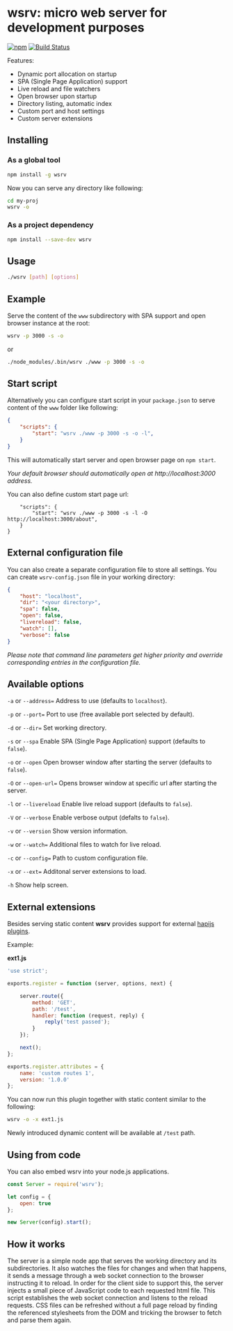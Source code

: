 # wsrv: micro web server for development purposes

[![npm](https://img.shields.io/npm/v/wsrv.svg?maxAge=2592000)](https://www.npmjs.com/package/wsrv)
[![Build Status](https://travis-ci.org/DenisVuyka/wsrv.svg?branch=master)](https://travis-ci.org/DenisVuyka/wsrv)

Features:

- Dynamic port allocation on startup
- SPA (Single Page Application) support
- Live reload and file watchers
- Open browser upon startup
- Directory listing, automatic index
- Custom port and host settings
- Custom server extensions

## Installing

### As a global tool

```sh
npm install -g wsrv
```

Now you can serve any directory like following:

```sh
cd my-proj
wsrv -o
```

### As a project dependency

```sh
npm install --save-dev wsrv
```

## Usage

```sh
./wsrv [path] [options]
```

## Example

Serve the content of the `www` subdirectory with SPA support and open browser
instance at the root:

```sh
wsrv -p 3000 -s -o
```

or

```sh
./node_modules/.bin/wsrv ./www -p 3000 -s -o
```

## Start script

Alternatively you can configure start script in your `package.json` to serve
content of the `www` folder like following:

```json
{
    "scripts": {
        "start": "wsrv ./www -p 3000 -s -o -l",
    }
}
```

This will automatically start server and open browser page on `npm start`.

*Your default browser should automatically open at http://localhost:3000 address.*

You can also define custom start page url:

```json{
    "scripts": {
        "start": "wsrv ./www -p 3000 -s -l -O http://localhost:3000/about",
    }
}
```

## External configuration file

You can also create a separate configuration file to store all settings.
You can create `wsrv-config.json` file in your working directory:

```json
{
    "host": "localhost",
    "dir": "<your directory>",
    "spa": false,
    "open": false,
    "livereload": false,
    "watch": [],
    "verbose": false
}
```

_Please note that command line parameters get higher priority and override
corresponding entries in the configuration file._

## Available options

`-a` or `--address=` Address to use (defaults to `localhost`).

`-p` or `--port=` Port to use (free available port selected by default).

`-d` or `--dir=` Set working directory.

`-s` or `--spa` Enable SPA (Single Page Application) support (defaults to `false`).

`-o` or `--open` Open browser window after starting the server (defaults to `false`).

`-O` or `--open-url=` Opens browser window at specific url after starting the server.

`-l` or `--livereload` Enable live reload support (defaults to `false`).

`-V` or `--verbose` Enable verbose output (defalts to `false`).

`-v` or `--version` Show version information.

`-w` or `--watch=` Additional files to watch for live reload.

`-c` or `--config=` Path to custom configuration file.

`-x` or `--ext=` Additonal server extensions to load.

`-h` Show help screen.

## External extensions

Besides serving static content **wsrv** provides support for external
[hapijs plugins](http://hapijs.com/tutorials/plugins).

Example:

**ext1.js**

```js
'use strict';

exports.register = function (server, options, next) {

    server.route({
        method: 'GET',
        path: '/test',
        handler: function (request, reply) {
            reply('test passed');
        }
    });

    next();
};

exports.register.attributes = {
    name: 'custom routes 1',
    version: '1.0.0'
};
```

You can now run this plugin together with static content similar to the following:

```sh
wsrv -o -x ext1.js
```

Newly introduced dynamic content will be available at `/test` path.

## Using from code

You can also embed wsrv into your node.js applications.

```javascript
const Server = require('wsrv');

let config = {
    open: true
};

new Server(config).start();
```

## How it works

The server is a simple node app that serves the working directory and its subdirectories.
It also watches the files for changes and when that happens,
it sends a message through a web socket connection to the browser instructing it to reload.
In order for the client side to support this, the server injects a small piece of
JavaScript code to each requested html file. This script establishes the web socket
connection and listens to the reload requests.
CSS files can be refreshed without a full page reload by finding the referenced stylesheets
from the DOM and tricking the browser to fetch and parse them again.
